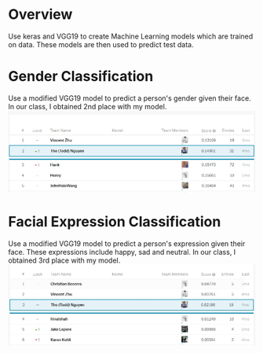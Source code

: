 # Overview
Use keras and VGG19 to create Machine Learning models which are trained on data. These models are then used to predict test data.

# Gender Classification
Use a modified VGG19 model to predict a person's gender given their face. In our class, I obtained 2nd place with my model.
![c2_2nd_place](images/c2_2nd_place.jpg)

# Facial Expression Classification
Use a modified VGG19 model to predict a person's expression given their face. These expressions include happy, sad and neutral. In our class, I obtained 3rd place with my model.
![c3_3rd_place](images/c3_3rd_place.jpg)
